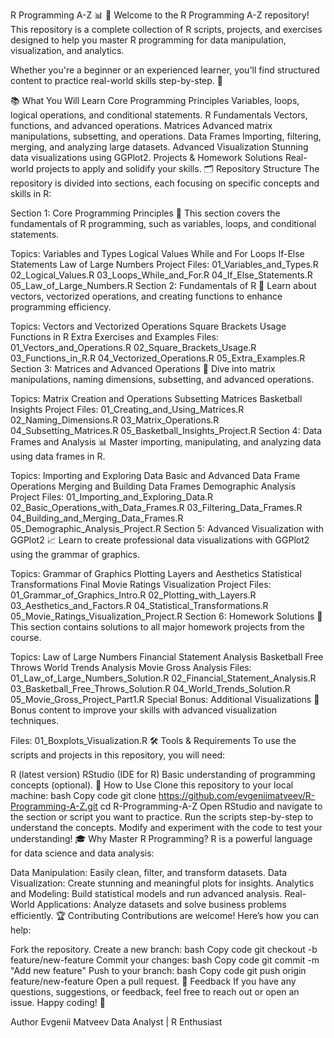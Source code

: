 R Programming A-Z 📊
🎉 Welcome to the R Programming A-Z repository!
This repository is a complete collection of R scripts, projects, and exercises designed to help you master R programming for data manipulation, visualization, and analytics.

Whether you're a beginner or an experienced learner, you'll find structured content to practice real-world skills step-by-step. 🚀

📚 What You Will Learn
Core Programming Principles
Variables, loops, logical operations, and conditional statements.
R Fundamentals
Vectors, functions, and advanced operations.
Matrices
Advanced matrix manipulations, subsetting, and operations.
Data Frames
Importing, filtering, merging, and analyzing large datasets.
Advanced Visualization
Stunning data visualizations using GGPlot2.
Projects & Homework Solutions
Real-world projects to apply and solidify your skills.
🗂️ Repository Structure
The repository is divided into sections, each focusing on specific concepts and skills in R:

Section 1: Core Programming Principles 🧩
This section covers the fundamentals of R programming, such as variables, loops, and conditional statements.

Topics:
Variables and Types
Logical Values
While and For Loops
If-Else Statements
Law of Large Numbers Project
Files:
01_Variables_and_Types.R
02_Logical_Values.R
03_Loops_While_and_For.R
04_If_Else_Statements.R
05_Law_of_Large_Numbers.R
Section 2: Fundamentals of R 🚀
Learn about vectors, vectorized operations, and creating functions to enhance programming efficiency.

Topics:
Vectors and Vectorized Operations
Square Brackets Usage
Functions in R
Extra Exercises and Examples
Files:
01_Vectors_and_Operations.R
02_Square_Brackets_Usage.R
03_Functions_in_R.R
04_Vectorized_Operations.R
05_Extra_Examples.R
Section 3: Matrices and Advanced Operations 🧮
Dive into matrix manipulations, naming dimensions, subsetting, and advanced operations.

Topics:
Matrix Creation and Operations
Subsetting Matrices
Basketball Insights Project
Files:
01_Creating_and_Using_Matrices.R
02_Naming_Dimensions.R
03_Matrix_Operations.R
04_Subsetting_Matrices.R
05_Basketball_Insights_Project.R
Section 4: Data Frames and Analysis 📊
Master importing, manipulating, and analyzing data using data frames in R.

Topics:
Importing and Exploring Data
Basic and Advanced Data Frame Operations
Merging and Building Data Frames
Demographic Analysis Project
Files:
01_Importing_and_Exploring_Data.R
02_Basic_Operations_with_Data_Frames.R
03_Filtering_Data_Frames.R
04_Building_and_Merging_Data_Frames.R
05_Demographic_Analysis_Project.R
Section 5: Advanced Visualization with GGPlot2 📈
Learn to create professional data visualizations with GGPlot2 using the grammar of graphics.

Topics:
Grammar of Graphics
Plotting Layers and Aesthetics
Statistical Transformations
Final Movie Ratings Visualization Project
Files:
01_Grammar_of_Graphics_Intro.R
02_Plotting_with_Layers.R
03_Aesthetics_and_Factors.R
04_Statistical_Transformations.R
05_Movie_Ratings_Visualization_Project.R
Section 6: Homework Solutions 📝
This section contains solutions to all major homework projects from the course.

Topics:
Law of Large Numbers
Financial Statement Analysis
Basketball Free Throws
World Trends Analysis
Movie Gross Analysis
Files:
01_Law_of_Large_Numbers_Solution.R
02_Financial_Statement_Analysis.R
03_Basketball_Free_Throws_Solution.R
04_World_Trends_Solution.R
05_Movie_Gross_Project_Part1.R
Special Bonus: Additional Visualizations 🎁
Bonus content to improve your skills with advanced visualization techniques.

Files:
01_Boxplots_Visualization.R
🛠️ Tools & Requirements
To use the scripts and projects in this repository, you will need:

R (latest version)
RStudio (IDE for R)
Basic understanding of programming concepts (optional).
🚀 How to Use
Clone this repository to your local machine:
bash
Copy code
git clone https://github.com/evgeniimatveev/R-Programming-A-Z.git
cd R-Programming-A-Z
Open RStudio and navigate to the section or script you want to practice.
Run the scripts step-by-step to understand the concepts.
Modify and experiment with the code to test your understanding!
🎓 Why Master R Programming?
R is a powerful language for data science and data analysis:

Data Manipulation: Easily clean, filter, and transform datasets.
Data Visualization: Create stunning and meaningful plots for insights.
Analytics and Modeling: Build statistical models and run advanced analysis.
Real-World Applications: Analyze datasets and solve business problems efficiently.
🏆 Contributing
Contributions are welcome! Here’s how you can help:

Fork the repository.
Create a new branch:
bash
Copy code
git checkout -b feature/new-feature
Commit your changes:
bash
Copy code
git commit -m "Add new feature"
Push to your branch:
bash
Copy code
git push origin feature/new-feature
Open a pull request.
📧 Feedback
If you have any questions, suggestions, or feedback, feel free to reach out or open an issue. Happy coding! 🚀

Author
Evgenii Matveev
Data Analyst | R Enthusiast
